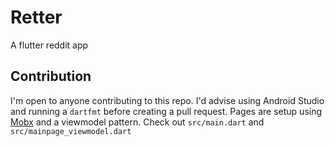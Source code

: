 # Retter

A flutter reddit app

## Contribution

I'm open to anyone contributing to this repo. I'd advise using Android Studio and running a `dartfmt` before creating a pull request.
Pages are setup using [Mobx](https://pub.dev/packages/mobx) and a viewmodel pattern. Check out `src/main.dart` and `src/mainpage_viewmodel.dart`
